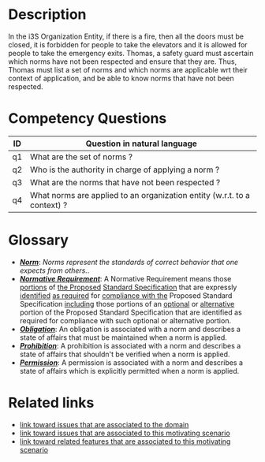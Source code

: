 # Description

In the i3S Organization Entity, if there is a fire, then all the doors must be closed, it is forbidden for people to take the elevators and it is allowed for people to take the emergency exits. Thomas, a safety guard must ascertain which norms have not been respected and ensure that they are. Thus, Thomas must list a set of norms and which norms are applicable wrt their context of application, and be able to know norms that have not been respected. 

# Competency Questions

| ID | Question in natural language |
|---|---|
| q1 | What are the set of norms ?|
| q2 | Who is the authority in charge of applying a norm ?|
| q3 | What are the norms that have not been respected ? |
| q4 | What norms are applied to an organization entity (w.r.t. to a context) ? |


# Glossary

* [**_Norm_**](https://purl.org/hmas/ns/Norm): _Norms represent the standards of correct behavior that one expects from others._.
* [**_Normative Requirement_**](https://purl.org/hmas/ns/NormativeRequirement): A Normative Requirement means those [portions](https://www.lawinsider.com/clause/portions) of [the Proposed](https://www.lawinsider.com/clause/the-proposed) [Standard Specification](https://www.lawinsider.com/clause/standard-specification) that are expressly [identified](https://www.lawinsider.com/clause/identified) [as required](https://www.lawinsider.com/clause/as-required) for [compliance with the](https://www.lawinsider.com/clause/compliance-with-the) Proposed Standard Specification [including](https://www.lawinsider.com/clause/including) those portions of an [optional](https://www.lawinsider.com/clause/optional) or [alternative](https://www.lawinsider.com/clause/alternative) portion of the Proposed Standard Specification that are identified as required for compliance with such optional or alternative portion.
* [**_Obligation_**](https://purl.org/hmas/ns/Obligation): An obligation is associated with a norm and describes a state of affairs that must be maintained when a norm is applied. 
* [**_Prohibition_**](https://purl.org/hmas/ns/Prohibition): A prohibition is associated with a norm and describes a state of affairs that shouldn't be verified when a norm is applied.
* [**_Permission_**](https://purl.org/hmas/ns/Permission): A permission is associated with a norm and describes a state of affairs which is explicitly permitted when a norm is applied.


# Related links

* [link toward issues that are associated to the domain](https://github.com/HyperAgents/ns.hyperagents.org/issues?q=manufacturing+environment)
* [link toward issues that are associated to this motivating scenario](https://github.com/HyperAgents/ns.hyperagents.org/issues?q=safety+rules)
* [link toward related features that are associated to this motivating scenario](https://github.com/HyperAgents/ns.hyperagents.org/issues?q=norm)




